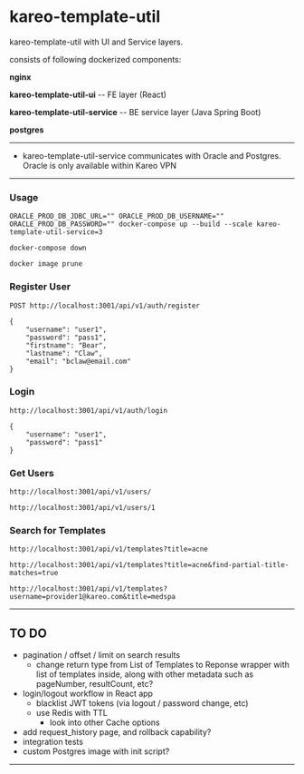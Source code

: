 # kareo-template-util
kareo-template-util with UI and Service layers.

consists of following dockerized components:

**nginx**

**kareo-template-util-ui**  --  FE layer (React)

**kareo-template-util-service**  --  BE service layer (Java Spring Boot)

**postgres**

-----------

* kareo-template-util-service communicates with Oracle and Postgres. Oracle is only available within Kareo VPN

-----------

### Usage

`ORACLE_PROD_DB_JDBC_URL="" ORACLE_PROD_DB_USERNAME="" ORACLE_PROD_DB_PASSWORD="" docker-compose up --build --scale kareo-template-util-service=3`

`docker-compose down`

`docker image prune`


### Register User
`POST http://localhost:3001/api/v1/auth/register`
```
{
	"username": "user1",
	"password": "pass1",
	"firstname": "Bear",
	"lastname": "Claw",
	"email": "bclaw@email.com"
}
```

### Login
`http://localhost:3001/api/v1/auth/login`
```
{
	"username": "user1",
	"password": "pass1"
}
```

### Get Users
`http://localhost:3001/api/v1/users/`

`http://localhost:3001/api/v1/users/1`


### Search for Templates
`http://localhost:3001/api/v1/templates?title=acne`

`http://localhost:3001/api/v1/templates?title=acne&find-partial-title-matches=true`

`http://localhost:3001/api/v1/templates?username=provider1@kareo.com&title=medspa`

-----------

## TO DO

* pagination / offset / limit on search results
    * change return type from List of Templates to Reponse wrapper with list of templates inside, along with other metadata such as pageNumber, resultCount, etc?
* login/logout workflow in React app
    * blacklist JWT tokens (via logout / password change, etc)
    * use Redis with TTL
        * look into other Cache options
* add request_history page, and rollback capability?
* integration tests
* custom Postgres image with init script?

-----------